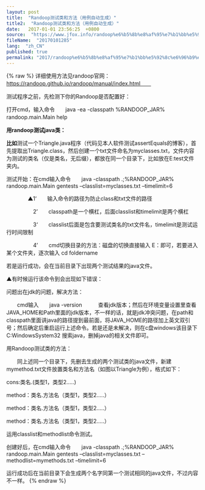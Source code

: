 ```yaml
---
layout: post
title:  "Randoop测试类和方法（用例自动生成）"
title2:  "Randoop测试类和方法（用例自动生成）"
date:   2017-01-01 23:56:25  +0800
source:  "https://www.jfox.info/randoop%e6%b5%8b%e8%af%95%e7%b1%bb%e5%92%8c%e6%96%b9%e6%b3%95%e7%94%a8%e4%be%8b%e8%87%aa%e5%8a%a8%e7%94%9f%e6%88%90.html"
fileName:  "20170101285"
lang:  "zh_CN"
published: true
permalink: "2017/randoop%e6%b5%8b%e8%af%95%e7%b1%bb%e5%92%8c%e6%96%b9%e6%b3%95%e7%94%a8%e4%be%8b%e8%87%aa%e5%8a%a8%e7%94%9f%e6%88%90.html"
---
```

{% raw %}
详细使用方法见randoop官网：　　https://randoop.github.io/randoop/manual/index.html　　

测试程序之前，先检测下你的Randoop是否配置好：

打开cmd，输入命令　　java -ea -classpath %RANDOOP_JAR% randoop.main.Main help　　

**用randoop测试java类：**

**比如**测试一个Triangle.java程序（代码见本人软件测试assertEquals的博客），首先提取出Triangle.class，然后创建一个txt文件命名为myclasses.txt，文件内容为测试的类名（仅是类名，无后缀），都放在同一个目录下，比如放在E:test文件夹内。

测试开始：在cmd输入命令　　java -classpath .;%RANDOOP_JAR%  randoop.main.Main  gentests  –classlist=myclasses.txt  –timelimit=6

　　　　▲1‘　　输入命令的路径为防止class和txt文件的路径

　　　　　2’　　classpath是一个横杠，后面classlist和timelimit是两个横杠

　　　　　3‘　　classlist后面是包含要测试类名的txt文件名，timelimit是测试运行时间限制

　　　　　4’　　cmd切换目录的方法：磁盘的切换直接输入 E：即可，若要进入某个文件夹，逐次输入  cd   foldername

若是运行成功，会在当前目录下出现两个测试结果的java文件。

▲有时候运行该命令到会出现如下错误：

问题出在jdk的问题，解决方法：

　　cmd输入　　java  -version　　　查看jdk版本；然后在环境变量设置里查看JAVA_HOME和Path里面的jdk版本，不一样的话，就是jdk冲突问题，在path和classpath里面讲java的路径提到最前面，将JAVA_HOME的路径加上英文双引号；然后确定后重启运行上述命令。若是还是未解决，则在c盘windows该目录下C:WindowsSystem32  搜索java，删掉java的相关文件即可。

用Randoop测试类的方法：

　　同上述同一个目录下，先删去生成的两个测试类的java文件，新建mymethod.txt文件放置类名和方法名（如图以Triangle为例），格式如下：

cons:类名.<init>(类型1，类型2…..)

method：类名.方法名（类型1，类型2…..）

method：类名.方法名（类型1，类型2…..）

method：类名.方法名（类型1，类型2…..）

运用classlist和methodlist命令测试。

 创建好后，在cmd输入命令　　java -classpath .;%RANDOOP_JAR%  randoop.main.Main  gentests  –classlist=myclasses.txt  –methodlist=mymethods.txt –timelimit=6

运行成功后在当前目录下会生成两个名字同第一个测试相同的java文件，不过内容不一样。
{% endraw %}